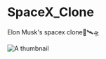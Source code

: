 # SpaceX_Clone
Elon Musk's spacex clone🚀🛰️🛸

<img src="https://github.com/bradtraversy/spacex-website/blob/main/img/screen.jpg" alt="A thumbnail"/>
